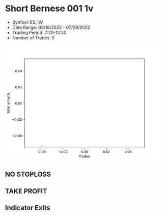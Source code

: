 # Short Bernese 001 1v 
- Symbol: ES_1W
- Date Range: 03/18/2022 - 07/29/2022
- Trading Period: 7:20-12:30
- Number of Trades: 0

![Plot](ShortBernese0011vES_1W.png)
## NO STOPLOSS










## TAKE PROFIT






## Indicator Exits



